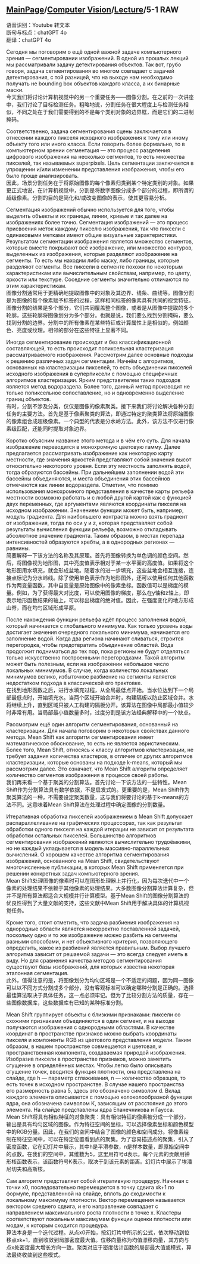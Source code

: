 ## [MainPage](../../index.md)/[Computer Vision](../README.md)/[Lecture](../Lecture.md)/5-1 RAW

语音识别：Youtube 转文本  
断句与标点：chatGPT 4o  
翻译：chatGPT 4o  

Сегодня мы поговорим о ещё одной важной задаче компьютерного зрения — сегментировании изображений. В одной из прошлых лекций мы рассматривали задачу детектирования объектов. Так вот, грубо говоря, задача сегментирования во многом совпадает с задачей детектирования, с той разницей, что на выходе нам необходимо получать не bounding box объектов каждого класса, а их бинарные маски.  
今天我们将讨论计算机视觉中的另一个重要任务——图像分割。在之前的一次讲座中，我们讨论了目标检测任务。粗略地说，分割任务在很大程度上与检测任务相似，不同之处在于我们需要得到的不是每个类别对象的边界框，而是它们的二进制掩码。

Соответственно, задача сегментирования сцены заключается в отнесении каждого пикселя исходного изображения к тому или иному объекту того или иного класса. Если говорить более формально, то в компьютерном зрении сегментация — это процесс разделения цифрового изображения на несколько сегментов, то есть множества пикселей, так называемых superpixels. Цель сегментации заключается в упрощении и/или изменении представления изображения, чтобы его было проще анализировать.  
因此，场景分割任务在于将原始图像的每个像素归类到某个特定类别的对象。如果更正式地说，在计算机视觉中，分割是将数字图像分成多个部分的过程，即所谓的超级像素。分割的目的是简化和/或改变图像的表示，使其更容易分析。

Сегментация изображений обычно используется для того, чтобы выделить объекты и их границы, линии, кривые и так далее на изображениях более точно. Сегментация изображений — это процесс присвоения меток каждому пикселю изображения, так что пиксели с одинаковыми метками имеют общие визуальные характеристики. Результатом сегментации изображения является множество сегментов, которые вместе покрывают всё изображение, или множество контуров, выделенных из изображения, которые разделяют изображение на сегменты. То есть мы находим либо маску, либо границы, которые разделяют сегменты. Все пиксели в сегменте похожи по некоторым характеристикам или вычислительным свойствам, например, по цвету, яркости или текстуре. Соседние сегменты значительно отличаются по этим характеристикам.  
图像分割通常用于更精确地提取图像中的对象及其边界、线条、曲线等。图像分割是为图像的每个像素赋予标签的过程，这样相同标签的像素具有共同的视觉特征。图像分割的结果是多个部分，它们共同覆盖整个图像，或者是从图像中提取的多个轮廓，这些轮廓将图像划分为多个部分。也就是说，我们要么找到分割掩码，要么找到分割的边界。分割中的所有像素在某些特征或计算属性上是相似的，例如颜色、亮度或纹理。相邻的部分在这些特征上显著不同。

Иногда сегментирование происходит и без классификационной составляющей, то есть происходит попиксельная кластеризация рассматриваемого изображения. Рассмотрим далее основные подходы к решению различных задач сегментации. Начнём с алгоритмов, основанных на кластеризации пикселей, то есть объединении пикселей исходного изображения в суперпиксели с помощью специфичных алгоритмов кластеризации. Ярким представителем таких подходов является метод водораздела. Более того, данный метод производит не только попиксельное сопоставление, но и одновременно выделение границ объектов.  
有时，分割不涉及分类，仅仅是图像的像素聚类。接下来我们将讨论解决各种分割任务的主要方法。首先是基于像素聚类的算法，即通过特定的聚类算法将原始图像的像素组合成超级像素。一个典型的代表是分水岭方法。此外，该方法不仅进行像素级匹配，还能同时提取对象边界。

Коротко объясним название этого метода и в чём его суть. Для начала изображение переводится в монохромную цветовую гамму. Далее предлагается рассматривать изображение как некоторую карту местности, где значения яркостей представляют собой значения высот относительно некоторого уровня. Если эту местность заполнять водой, тогда образуются бассейны. При дальнейшем заполнении водой эти бассейны объединяются, и места объединения этих бассейнов отмечаются как линии водораздела. Отметим, что помимо использования монохромного представления в качестве карты рельефа местности возможно работать и с любой другой картой как с функцией двух переменных, где аргументами являются координаты пикселя на исходном изображении. Значением функции может быть, например, модуль градиента. Для наибольшего контраста можно взять градиент от изображения, тогда по оси y и z, которая представляет собой результаты вычисления функции рельефа, возможно откладывать абсолютное значение градиента. Таким образом, в местах перепада интенсивностей образуются хребты, а в однородных регионах — равнины.  
简要解释一下该方法的名称及其原理。首先将图像转换为单色调的颜色空间。然后，将图像视为地形图，其中亮度值表示相对于某一水平面的高度值。如果将这个地形图用水填充，就会形成盆地。随着水的进一步填充，这些盆地会相互连接，连接点标记为分水岭线。除了使用单色表示作为地形图外，还可以使用任何其他函数作为两变量函数，其中自变量是原始图像中的像素坐标。函数值可以是梯度的模量。例如，为了获得最大对比度，可以使用图像的梯度，那么在y轴和z轴上，即表示地形函数结果的轴上，可以标出梯度的绝对值。因此，在强度变化的地方形成山脊，而在均匀区域形成平原。

После нахождения функции рельефа идёт процесс заполнения водой, который начинается с глобального минимума. Как только уровень воды достигает значения очередного локального минимума, начинается его заполнение водой. Когда два региона начинают сливаться, строится перегородка, чтобы предотвратить объединение областей. Вода продолжит подниматься до тех пор, пока регионы не будут отделяться только искусственно построенными перегородками. Такой алгоритм может быть полезным, если на изображении небольшое число локальных минимумов. В случае, когда количество локальных минимумов велико, избыточное разбиение на сегменты является недостатком подхода в классической его трактовке.  
在找到地形函数之后，进行水填充过程，从全局最低点开始。当水位达到下一个局部最低点时，开始填充水。当两个区域开始合并时，构建隔板以防止区域合并。水将继续上升，直到区域只被人工构建的隔板分开。该算法在图像中局部最小值较少时非常有用。当局部最小值数量多时，过度分割是该方法经典解释中的一个缺点。

Рассмотрим ещё один алгоритм сегментирования, основанный на кластеризации. Для начала поговорим о некоторых свойствах данного метода. Mean Shift как алгоритм сегментирования имеет математическое обоснование, то есть не является эвристическим. Более того, Mean Shift, относясь к классу алгоритмов кластеризации, не требует задания количества кластеров, в отличие от других алгоритмов кластеризации, которые основаны на подходе k-means, который мы рассмотрим далее. Это означает, что Mean Shift алгоритм определяет количество сегментов изображения в процессе своей работы.  
我们再来看一个基于聚类的分割算法。首先讨论一下该方法的一些特性。Mean Shift作为分割算法具有数学依据，不是启发式的。更重要的是，Mean Shift作为聚类算法的一种，不需要设定聚类数量，这与我们将要讨论的基于k-means的方法不同。这意味着Mean Shift算法在处理过程中确定图像的分割数量。

Итеративная обработка пикселей изображением в Mean Shift допускает распараллеливание на графических процессорах, так как результат обработки одного пикселя на каждой итерации не зависит от результата обработки остальных пикселей. Большинство алгоритмов сегментирования изображений являются вычислительно трудоёмкими, но не каждый укладывается в модель массивно-параллельных вычислений. О хорошем качестве алгоритма сегментирования изображений, основанного на Mean Shift, свидетельствуют многочисленные публикации, в которых Mean Shift применяется при решении конкретных задач компьютерного зрения.  
Mean Shift处理图像的像素时可以在图形处理器上并行化，因为每次迭代中一个像素的处理结果不依赖于其他像素的处理结果。大多数图像分割算法计算复杂，但并不是所有算法都适合大规模并行计算模型。基于Mean Shift的图像分割算法的优良性得到了大量文献的支持，这些文献中Mean Shift用于解决具体的计算机视觉任务。

Кроме того, стоит отметить, что задача разбиения изображения на однородные области является некорректно поставленной задачей, поскольку одно и то же изображение можно разбить на сегменты разными способами, и нет объективного критерия, позволяющего определить, какое из разбиений является правильным. Выбор лучшего алгоритма зависит от решаемой задачи — это всегда следует иметь в виду. Но для сравнения качества методов сегментирования существуют базы изображений, для которых известна некоторая эталонная сегментация.  
此外，值得注意的是，将图像划分为均匀区域是一个不适定的问题，因为同一图像可以以不同方式分割成多个部分，没有客观标准可以确定哪种分割是正确的。选择最佳算法取决于具体任务，这一点必须牢记。但为了比较分割方法的质量，存在一些图像数据库，这些数据库有已知的某种标准分割。

Mean Shift группирует объекты с близкими признаками: пиксели со схожими признаками объединяются в один сегмент, и на выходе получаются изображения с однородными областями. В качестве координат в пространстве признаков можно выбрать координаты пикселя и компоненты RGB из цветового представления модели. Таким образом, в нашем пространстве совмещается и цветовая, и пространственная компонента, создаваемая природой изображения. Изобразив пиксели в пространстве признаков, можно заметить сгущение в определённых местах. Чтобы легко было описывать сгущение точек, вводится функция плотности, она представлена на слайде, где h — параметр сглаживания, n — количество образцов, то есть точек в исходном пространстве. В случае нашего пространства его размерность равна 5, здесь это обозначено символом d. Вклад каждого элемента описывается с помощью колоколообразной функции ядра, она обозначена символом K, зависящим от расстояния до этого элемента. На слайде представлены ядра Епанечникова и Гаусса.  
Mean Shift将具有相似特征的对象聚类：具有相似特征的像素被分成一个部分，输出是具有均匀区域的图像。作为特征空间的坐标，可以选择像素坐标和颜色模型中的RGB分量。因此，在我们的空间中结合了图像的颜色和空间成分。将像素绘制在特征空间中，可以在特定位置看到点的聚集。为了容易描述点的聚集，引入了密度函数，它在幻灯片中展示，其中h是平滑参数，n是样本数量，即原始空间中的点数。在我们的空间中，其维数为5，这里用符号d表示。每个元素的贡献用钟形核函数表示，该函数符号K表示，取决于到该元素的距离。幻灯片中展示了埃潘尼切夫和高斯核。

Сам алгоритм представляет собой итеративную процедуру. Начиная с точки x0, последовательно перемещается в точку сдвига xk+1 по формуле, представленной на слайде, вплоть до сходимости к локальному максимуму плотности. Вектор перемещения называется вектором среднего сдвига, и его направление совпадает с направлением максимального роста плотности в точке x. Кластеры соответствуют локальным максимумам функции оценки плотности или модам, к которым сходится процедура.  
算法本身是一个迭代过程。从点x0开始，按幻灯片中所示的公式，依次移动到位移点xk+1，直到收敛到局部密度最大值。位移向量称为均值漂移向量，其方向与点x处密度最大增长方向一致。聚类对应于密度估计函数的局部最大值或模式，算法最终收敛到这些模式。